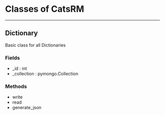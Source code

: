 # Classes of CatsRM

---

## Dictionary

Basic class for all Dictionaries

### Fields

- _id : int
- _collection : pymongo.Collection

### Methods

- write
- read
- generate_json
